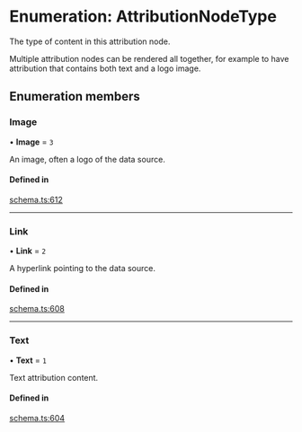 # Enumeration: AttributionNodeType

The type of content in this attribution node.

Multiple attribution nodes can be rendered all together, for example to have
attribution that contains both text and a logo image.

## Enumeration members

### Image

• **Image** = `3`

An image, often a logo of the data source.

#### Defined in

[schema.ts:612](https://github.com/coda/packs-sdk/blob/main/schema.ts#L612)

___

### Link

• **Link** = `2`

A hyperlink pointing to the data source.

#### Defined in

[schema.ts:608](https://github.com/coda/packs-sdk/blob/main/schema.ts#L608)

___

### Text

• **Text** = `1`

Text attribution content.

#### Defined in

[schema.ts:604](https://github.com/coda/packs-sdk/blob/main/schema.ts#L604)
